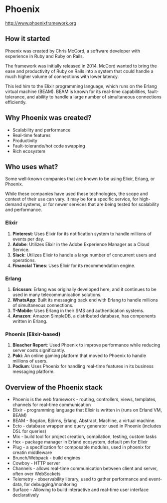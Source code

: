 # Phoenix

http://www.phoenixframework.org

## How it started

Phoenix was created by Chris McCord, a software developer with experience in Ruby and Ruby on Rails.

The framework was initially released in 2014. McCord wanted to bring the ease and productivity of Ruby on Rails into a system that could handle a much higher volume of connections with lower latency.

This led him to the Elixir programming language, which runs on the Erlang virtual machine (BEAM). BEAM is known for its real-time capabilities, fault-tolerance, and ability to handle a large number of simultaneous connections efficiently.

## Why Phoenix was created?

- Scalability and performance
- Real-time features
- Productivity
- Fault-tolerande/hot code swapping
- Rich ecosystem

## Who uses what?

Some well-known companies that are known to be using Elixir, Erlang, or Phoenix.

While these companies have used these technologies, the scope and context of their use can vary. It may be for a specific service, for high-demand systems, or for newer services that are being tested for scalability and performance.

### Elixir

1. **Pinterest**: Uses Elixir for its notification system to handle millions of events per day.
2. **Adobe**: Utilizes Elixir in the Adobe Experience Manager as a Cloud Service.
3. **Slack**: Utilizes Elixir to handle a large number of concurrent users and operations.
4. **Financial Times**: Uses Elixir for its recommendation engine.

### Erlang

1. **Ericsson**: Erlang was originally developed here, and it continues to be used in many telecommunication solutions.
2. **WhatsApp**: Built its messaging back end with Erlang to handle millions of simultaneous connections.
3. **T-Mobile**: Uses Erlang in their SMS and authentication systems.
4. **Amazon**: Amazon SimpleDB, a distributed database, has components written in Erlang.

### Phoenix (Elixir-based)

1. **Bleacher Report**: Used Phoenix to improve performance while reducing server costs significantly.
2. **Poki**: An online gaming platform that moved to Phoenix to handle millions of users.
3. **Podium**: Uses Phoenix for handling real-time features in its business messaging platform.

## Overview of the Phoenix stack

- Phoenix is the web framework - routing, controllers, views, templates, channels for real-time communication
- Elixir - programming language that Elixir is written in (runs on Erland VM, BEAM)
- BEAM - Bogdan, Björns, Erlang, Abstract, Machine, a virtual machine.
- Ecto - database wrapper and query generator used in Phoenix (includes DSL for queries)
- Mix - build tool for project creation, compilation, testing, custom tasks
- Hex - package manager in Erland ecosystem, default pm for Elixir
- Plug - a specification for composable modules, used in phoenix for creatin middleware
- Brunch/Webpack - build engines
- Cowboy - HTTP server
- Channels - allows real-time communication between client and server, often over WebSockets
- Telemetry - observability library, used to gather performance and event-data, for debugging/monitoring
- Surface - Allowing to build interactive and real-time user interface declaratively
